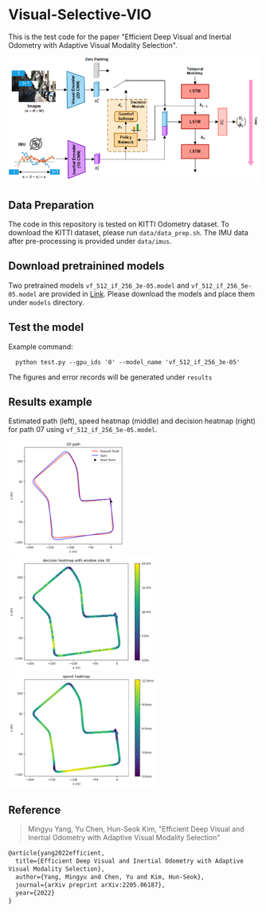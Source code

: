# Visual-Selective-VIO

This is the test code for the paper "Efficient Deep Visual and Inertial Odometry with Adaptive Visual Modality Selection". 

![Structure](figures/figure.png)  

## Data Preparation

The code in this repository is tested on KITTI Odometry dataset. To download the KITTI dataset, please run `data/data_prep.sh`. The IMU data after pre-processing is provided under `data/imus`. 

## Download pretrainined models

Two pretrained models `vf_512_if_256_3e-05.model` and `vf_512_if_256_5e-05.model` are provided in [Link](https://drive.google.com/drive/folders/1KrxpvUV9Bn5SwUlrDKe76T2dqF1ooZyk). Please download the models and place them under `models` directory.

## Test the model

Example command:

      python test.py --gpu_ids '0' --model_name 'vf_512_if_256_3e-05'  

The figures and error records will be generated under `results`

## Results example

Estimated path (left), speed heatmap (middle) and decision heatmap (right) for path 07 using `vf_512_if_256_5e-05.model`. 

<img src="figures/07_path_2d.png" alt="path" height="230"/> <img src="figures/07_decision_smoothed.png" alt="path" height="230"/> <img src="figures/07_speed.png" alt="path" height="230"/>

## Reference

> Mingyu Yang, Yu Chen, Hun-Seok Kim, "Efficient Deep Visual and Inertial Odometry with Adaptive Visual Modality Selection"

    @article{yang2022efficient,
      title={Efficient Deep Visual and Inertial Odometry with Adaptive Visual Modality Selection},
      author={Yang, Mingyu and Chen, Yu and Kim, Hun-Seok},
      journal={arXiv preprint arXiv:2205.06187},
      year={2022}
    }
